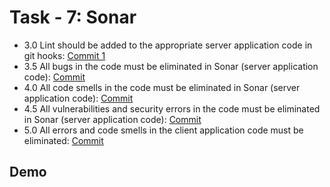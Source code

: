 
# Task - 7: Sonar

- 3.0 Lint should be added to the appropriate server application code in git hooks: [Commit 1](https://github.com/viashchuk/ebiznes/commit/a81cf52c7fd30cda06468aa123683a91fa7974a8)
- 3.5 All bugs in the code must be eliminated in Sonar (server application code): [Commit]()
- 4.0 All code smells in the code must be eliminated in Sonar (server application code): [Commit]()
- 4.5 All vulnerabilities and security errors in the code must be eliminated in Sonar (server application code): [Commit]()
- 5.0 All errors and code smells in the client application code must be eliminated: [Commit]()


## Demo


